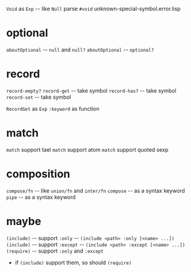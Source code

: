 `Void` as `Exp` -- like `Null`
parse `#void`
unknown-special-symbol.error.lisp

# optional

`aboutOptional` -- `null` and `null?`
`aboutOptional` -- `optional?`

# record

`record-empty?`
`record-get` -- take symbol
`record-has?` -- take symbol
`record-set` -- take symbol

`RecordGet` as `Exp`
`:keyword` as function

# match

`match` support tael
`match` support atom
`match` support quoted sexp

# composition

`compose/fn` -- like `union/fn` and `inter/fn`
`compose` -- as a syntax keyword
`pipe` -- as a syntax keyword

# maybe

`(include)` -- support `:only` -- `(include <path> :only [<name> ...])`
`(include)` -- support `:except` -- `(include <path> :except [<name> ...])`
`(require)` -- support `:only` and `:except`
- if `(include)` support them, so should `(require)`

